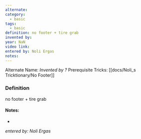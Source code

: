 ```yaml
---
alternate: 
category:
  - basic
tags:
  - basic
definition: no footer + tire grab
invented by: 
year: NaN
video link: 
entered by: Noli Ergas
notes: 
---
```

Alternate Name: 
*Invented by ?*
Prerequisite Tricks: [[docs/Noli_s Tricktionary/No Footer]]

### Definition
no footer + tire grab


#### Notes:
- 
*entered by: Noli Ergas*
